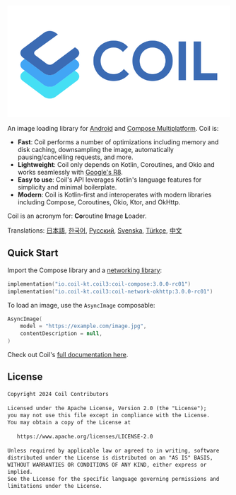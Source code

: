 ﻿![Coil](logo.svg)

An image loading library for [Android](https://www.android.com/) and [Compose Multiplatform](https://www.jetbrains.com/lp/compose-multiplatform/). Coil is:

- **Fast**: Coil performs a number of optimizations including memory and disk caching, downsampling the image, automatically pausing/cancelling requests, and more.
- **Lightweight**: Coil only depends on Kotlin, Coroutines, and Okio and works seamlessly with [Google's R8](https://developer.android.com/build/shrink-code).
- **Easy to use**: Coil's API leverages Kotlin's language features for simplicity and minimal boilerplate.
- **Modern**: Coil is Kotlin-first and interoperates with modern libraries including Compose, Coroutines, Okio, Ktor, and OkHttp.

Coil is an acronym for: **Co**routine **I**mage **L**oader.

Translations: [日本語](README-ja.md), [한국어](README-ko.md), [Русский](README-ru.md), [Svenska](README-sv.md), [Türkçe](README-tr.md), [中文](README-zh.md)

## Quick Start

Import the Compose library and a [networking library](https://coil-kt.github.io/coil/network/):

```kotlin
implementation("io.coil-kt.coil3:coil-compose:3.0.0-rc01")
implementation("io.coil-kt.coil3:coil-network-okhttp:3.0.0-rc01")
```

To load an image, use the `AsyncImage` composable:

```kotlin
AsyncImage(
    model = "https://example.com/image.jpg",
    contentDescription = null,
)
```

Check out Coil's [full documentation here](https://coil-kt.github.io/coil/getting_started/).

## License

    Copyright 2024 Coil Contributors

    Licensed under the Apache License, Version 2.0 (the "License");
    you may not use this file except in compliance with the License.
    You may obtain a copy of the License at

       https://www.apache.org/licenses/LICENSE-2.0

    Unless required by applicable law or agreed to in writing, software
    distributed under the License is distributed on an "AS IS" BASIS,
    WITHOUT WARRANTIES OR CONDITIONS OF ANY KIND, either express or implied.
    See the License for the specific language governing permissions and
    limitations under the License.
